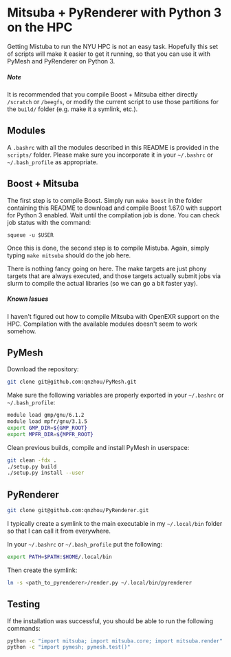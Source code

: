 # Mitsuba + PyRenderer with Python 3 on the HPC

Getting Mistuba to run the NYU HPC is not an easy task.
Hopefully this set of scripts will make it easier to get it running,
so that you can use it with PyMesh and PyRenderer on Python 3.

##### Note

It is recommended that you compile Boost + Mitsuba either directly `/scratch` or `/beegfs`, or modify the current script to use those partitions for the `build/` folder (e.g. make it a symlink, etc.).

## Modules

A `.bashrc` with all the modules described in this README is provided in the `scripts/` folder. Please make sure you incorporate it in your `~/.bashrc` or `~/.bash_profile` as appropriate.

## Boost + Mitsuba

The first step is to compile Boost. Simply run `make boost` in the folder containing this README to download and compile Boost 1.67.0 with support for Python 3 enabled. Wait until the compilation job is done. You can check job status with the command:

```
squeue -u $USER
```

Once this is done, the second step is to compile Mistuba. Again, simply typing `make mitsuba` should do the job here.

There is nothing fancy going on here. The make targets are just phony targets that are always executed, and those targets actually submit jobs via slurm to compile the actual libraries (so we can go a bit faster yay).

##### Known Issues

I haven't figured out how to compile Mitsuba with OpenEXR support on the HPC. Compilation with the available modules doesn't seem to work somehow.

## PyMesh

Download the repository:

```bash
git clone git@github.com:qnzhou/PyMesh.git
```

Make sure the following variables are properly exported in your `~/.bashrc` or `~/.bash_profile`:

```bash
module load gmp/gnu/6.1.2
module load mpfr/gnu/3.1.5
export GMP_DIR=${GMP_ROOT}
export MPFR_DIR=${MPFR_ROOT}
```

Clean previous builds, compile and install PyMesh in userspace:

```bash
git clean -fdx .
./setup.py build
./setup.py install --user
```

## PyRenderer

```bash
git clone git@github.com:qnzhou/PyRenderer.git
```

I typically create a symlink to the main executable in my `~/.local/bin` folder so that I can call it from everywhere.

In your `~/.bashrc` or `~/.bash_profile` put the following:

```bash
export PATH=$PATH:$HOME/.local/bin
```

Then create the symlink:

```bash
ln -s <path_to_pyrenderer>/render.py ~/.local/bin/pyrenderer
```

## Testing

If the installation was successful, you should be able to run the following commands:

```bash
python -c "import mitsuba; import mitsuba.core; import mitsuba.render"
python -c "import pymesh; pymesh.test()"
```
